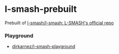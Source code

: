 l-smash-prebuilt
================
Prebuilt of [l-smash/l-smash: L-SMASH's official repo](https://github.com/l-smash/l-smash)

### Playground
- [dirkarnez/l-smash-playground](https://github.com/dirkarnez/l-smash-playground)

